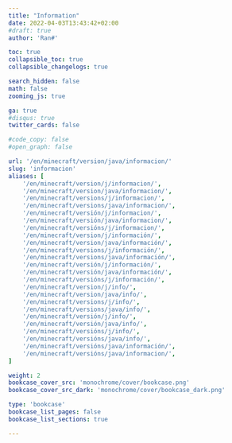 ```yaml
---
title: "Information"
date: 2022-04-03T13:43:42+02:00
#draft: true
author: 'Ran#'

toc: true
collapsible_toc: true
collapsible_changelogs: true

search_hidden: false
math: false
zooming_js: true

ga: true
#disqus: true
twitter_cards: false

#code_copy: false
#open_graph: false

url: '/en/minecraft/version/java/informacion/'
slug: 'informacion'
aliases: [
    '/en/minecraft/version/j/informacion/',
    '/en/minecraft/version/java/informacion/',
    '/en/minecraft/versions/j/informacion/',
    '/en/minecraft/versions/java/informacion/',
    '/en/minecraft/versión/j/informacion/',
    '/en/minecraft/versión/java/informacion/',
    '/en/minecraft/versións/j/informacion/',
    '/en/minecraft/version/j/información/',
    '/en/minecraft/version/java/información/',
    '/en/minecraft/versions/j/información/',
    '/en/minecraft/versions/java/información/',
    '/en/minecraft/versión/j/información/',
    '/en/minecraft/versión/java/información/',
    '/en/minecraft/versións/j/información/',
    '/en/minecraft/version/j/info/',
    '/en/minecraft/version/java/info/',
    '/en/minecraft/versions/j/info/',
    '/en/minecraft/versions/java/info/',
    '/en/minecraft/versión/j/info/',
    '/en/minecraft/versión/java/info/',
    '/en/minecraft/versións/j/info/',
    '/en/minecraft/versións/java/info/',
    '/en/minecraft/versións/java/información/',
    '/en/minecraft/versións/java/informacion/',
]

weight: 2
bookcase_cover_src: 'monochrome/cover/bookcase.png'
bookcase_cover_src_dark: 'monochrome/cover/bookcase_dark.png'

type: 'bookcase'
bookcase_list_pages: false
bookcase_list_sections: true

---
```


